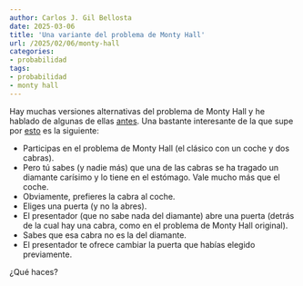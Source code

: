 ```yaml
---
author: Carlos J. Gil Bellosta
date: 2025-03-06
title: 'Una variante del problema de Monty Hall'
url: /2025/02/06/monty-hall
categories:
- probabilidad
tags:
- probabilidad
- monty hall
---
```


Hay muchas versiones alternativas del problema de Monty Hall y he hablado de algunas de ellas [antes](/tags/monty-hall/). Una bastante interesante de la que supe por [esto](https://www.astralcodexten.com/p/links-for-january-2025) es la siguiente:

- Participas en el problema de Monty Hall (el clásico con un coche y dos cabras).
- Pero tú sabes (y nadie más) que una de las cabras se ha tragado un diamante carísimo y lo tiene en el estómago. Vale mucho más que el coche.
- Obviamente, prefieres la cabra al coche.
- Eliges una puerta (y no la abres).
- El presentador (que no sabe nada del diamante) abre una puerta (detrás de la cual hay una cabra, como en el problema de Monty Hall original).
- Sabes que esa cabra no es la del diamante.
- El presentador te ofrece cambiar la puerta que habías elegido previamente.

¿Qué haces?